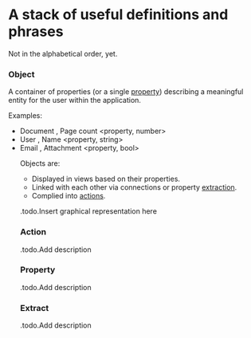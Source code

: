 # A stack of useful definitions and phrases #
Not in the alphabetical order, yet.

### Object ###
A container of properties (or a single [property](#property)) describing a meaningful entity for the user within the application.

Examples:
*	Document <object>, Page count <property, number>
*	User <object>, Name <property, string>
*	Email <object>, Attachment <property, bool>

Objects are:
*	Displayed in views based on their properties.
*	Linked with each other via connections or property [extraction](#extract).
*	Complied into [actions](#action).

.todo.Insert graphical representation here



### Action ###

.todo.Add description



### Property ###

.todo.Add description



### Extract ###

.todo.Add description